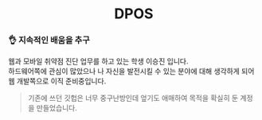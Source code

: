 <h1 align="center">DPOS</h1>
<h3>👌 지속적인 배움을 추구</h3>
웹과 모바일 취약점 진단 업무를 하고 있는 학생 이승진 입니다.<br>
하드웨어쪽에 관심이 많았으나 나 자신을 발전시킬 수 있는 분야에 대해 생각하게 되어 웹 개발쪽으로 이직 준비중입니다.

> 기존에 쓰던 깃헙은 너무 중구난방인데 엎기도 애매하여 목적을 확실히 둔 계정을 만들었습니다.

